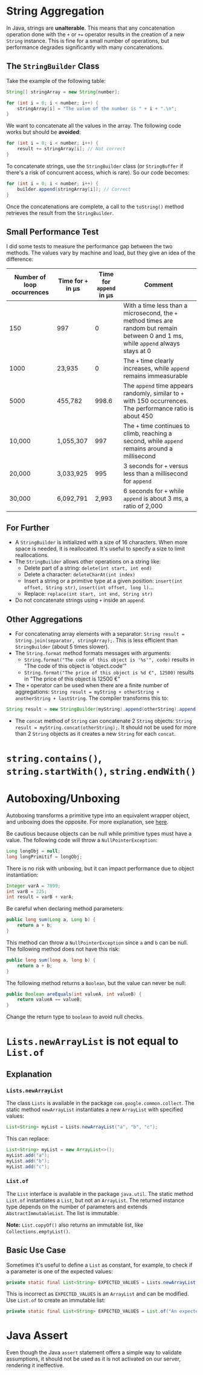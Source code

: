 # String Aggregation

In Java, strings are **unalterable**. This means that any concatenation operation done with the `+` or `+=` operator results in the creation of a new `String` instance. This is fine for a small number of operations, but performance degrades significantly with many concatenations.

## The `StringBuilder` Class

Take the example of the following table:

```java
String[] stringArray = new String[number];

for (int i = 0; i < number; i++) {
    stringArray[i] = "The value of the number is " + i + ".\n";
}
```

We want to concatenate all the values in the array. The following code works but should be **avoided**:

```java
for (int i = 0; i < number; i++) {
    result += stringArray[i]; // Not correct
}
```

To concatenate strings, use the `StringBuilder` class (or `StringBuffer` if there's a risk of concurrent access, which is rare). So our code becomes:

```java
for (int i = 0; i < number; i++) {
    builder.append(stringArray[i]); // Correct
}
```

Once the concatenations are complete, a call to the `toString()` method retrieves the result from the `StringBuilder`.

## Small Performance Test

I did some tests to measure the performance gap between the two methods. The values vary by machine and load, but they give an idea of the difference:

| Number of loop occurrences | Time for `+` in **µs** | Time for `append` in **µs** | Comment |
|--|--|--|--|
| 150 | 997 | 0 | With a time less than a microsecond, the `+` method times are random but remain between 0 and 1 ms, while `append` always stays at 0 |
| 1000 | 23,935 | 0 | The `+` time clearly increases, while `append` remains immeasurable |
| 5000 | 455,782 | 998.6 | The `append` time appears randomly, similar to `+` with 150 occurrences. The performance ratio is about 450 |
| 10,000 | 1,055,307 | 997 | The `+` time continues to climb, reaching a second, while `append` remains around a millisecond |
| 20,000 | 3,033,925 | 995 | 3 seconds for `+` versus less than a millisecond for `append` |
| 30,000 | 6,092,791 | 2,993 | 6 seconds for `+` while `append` is about 3 ms, a ratio of 2,000 |

## For Further

- A `StringBuilder` is initialized with a size of 16 characters. When more space is needed, it is reallocated. It's useful to specify a size to limit reallocations.
- The `StringBuilder` allows other operations on a string like:
    - Delete part of a string: `delete(int start, int end)`
    - Delete a character: `deleteCharAt(int index)`
    - Insert a string or a primitive type at a given position: `insert(int offset, String str)`, `insert(int offset, long l)`...
    - Replace: `replace​(int start, int end, String str)`
- Do not concatenate strings using `+` inside an `append`.

## Other Aggregations

- For concatenating array elements with a separator: `String result = String.join(separator, stringArray);`. This is less efficient than `StringBuilder` (about 5 times slower).
- The `String.format` method formats messages with arguments:
    - `String.format("The code of this object is '%s'", code)` results in "The code of this object is 'object.code'"
    - `String.format("The price of this object is %d €", 12500)` results in "The price of this object is 12500 €"
- The `+` operator can be used when there are a finite number of aggregations: `String result = myString + otherString + anotherString + lastString`. The compiler transforms this to:

```java
String result = new StringBuilder(myString).append(otherString).append(anotherString).append(lastString).toString();
```

- The `concat` method of `String` can concatenate 2 `String` objects: `String result = myString.concat(otherString);`. It should not be used for more than 2 `String` objects as it creates a new `String` for each `concat`.

# `string.contains()`, `string.startWith()`, `string.endWith()`

# Autoboxing/Unboxing

Autoboxing transforms a primitive type into an equivalent wrapper object, and unboxing does the opposite. For more explanation, see [here](https://docs.oracle.com/javase/tutorial/java/data/autoboxing.html).

Be cautious because objects can be null while primitive types must have a value. The following code will throw a `NullPointerException`:

```java
Long longObj = null;
long longPrimitif = longObj;
```

There is no risk with unboxing, but it can impact performance due to object instantiation:

```java
Integer varA = 7899;
int varB = 225;
int result = varB + varA;
```

Be careful when declaring method parameters:

```java
public long sum(Long a, Long b) {
    return a + b;
}
```

This method can throw a `NullPointerException` since `a` and `b` can be null. The following method does not have this risk:

```java
public long sum(long a, long b) {
    return a + b;
}
```

The following method returns a `Boolean`, but the value can never be null:

```java
public Boolean areEquals(int valueA, int valueB) {
    return valueA == valueB;
}
```

Change the return type to `boolean` to avoid null checks.

# `Lists.newArrayList` is not equal to `List.of`

## Explanation

### `Lists.newArrayList`

The class `Lists` is available in the package `com.google.common.collect`. The static method `newArrayList` instantiates a new `ArrayList` with specified values:

```java
List<String> myList = Lists.newArrayList("a", "b", "c");
```

This can replace:

```java
List<String> myList = new ArrayList<>();
myList.add("a");
myList.add("b");
myList.add("c");
```

### `List.of`

The `List` interface is available in the package `java.util`. The static method `List.of` instantiates a `List`, but not an `ArrayList`. The returned instance type depends on the number of parameters and extends `AbstractImmutableList`. The list is immutable.

**Note:**
`List.copyOf()` also returns an immutable list, like `Collections.emptyList()`.

## Basic Use Case

Sometimes it's useful to define a `List` as constant, for example, to check if a parameter is one of the expected values:

```java
private static final List<String> EXPECTED_VALUES = Lists.newArrayList("An expected value", "Another expected value");
```

This is incorrect as `EXPECTED_VALUES` is an `ArrayList` and can be modified. Use `List.of` to create an immutable list:

```java
private static final List<String> EXPECTED_VALUES = List.of("An expected value", "Another expected value");
```

# Java Assert

Even though the Java `assert` statement offers a simple way to validate assumptions, it should not be used as it is not activated on our server, rendering it ineffective.
